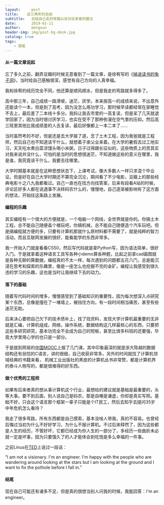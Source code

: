```yaml
---
layout:     post
title:    这三两年的总结
subtitle:   总结自己走的弯路以及对后来者的建议
date:       2019-01-11
author:     mengxun
header-img: img/post-bg-desk.jpg
catalog: true
tags:
    - 随笔
---
```


#### 从一篇文章说起

忘了多久之前，翻弄豆瓣的时候无意看到了一篇文章，是徐宥写的《[掉进读书的兔子洞](https://book.douban.com/subject/4006425/discussion/22802960/)》，当时给自己感触很深，感觉有自己方向的人真幸福。

我和徐宥的经历完全不同，他还算是顺风顺水，但是我走的弯路就多得多了。

高中那三年，自己成绩一路滑坡，迷茫，厌学。本来按高一的成绩来说，不出意外还能读个一本，但是到了高考，因为没怎么用功学习，那时候早读都经常在家睡觉不去上，最后差了二本线十多分。我妈让我去市里的一高复读，但是呆了几天就退学回家了，因为当时很讨厌学习，也实在受不了那种弥漫在空气里的压抑。然后高三班里其他比我成绩差的人去复读，最后好像都上一本二本了......

当时虽然考的不好，但是还是去大学报了道，念了土木工程，因为我爸就是工程师，然后自己也不知道该干什么，就想着子承父业来着。在大学的暑假去过工地实习，天天吃水煮白菜凉馒头喝小米粥，日子过得跟长征似的，这些物质上的苦其实对我来说并没什么，可怕的是当时的思想很迷茫，不知道做这些的意义在哪里，我是谁，我究竟该干什么，我要去往哪里。

大学时期基本就是在这种思想状态下，上课考试，像大多数人一样只求混个毕业证。但是好在自己大学时期还不算完全沉沦，期间看了不少电影，豆瓣上的那些经典电影十之八九我都看过。自己一直也在找方向找答案，后来有段看A站的时候，评论区好多人都在说遇事不决转码农什么的，慢慢地，自己逐渐被影响有了这方面的想法，开始往这条路上发展。

#### 编程的乐趣

其实编程有一个很大的方便就是，一个电脑一个网线，全世界就是你的。你搞土木工程，总不能自己随便盖个楼玩吧，你搞机械，总不能自己随便造个汽车玩吧。但是搞编程就方便的多，只要有计算机那就什么原材料都不需要了，就是纯粹的智力活动，而且互联网发展的很好，能看能学的东西非常多。

我一开始入门就是看看CS50，然后写代码就是拿Python写，因为语法简单，很好入门。于是就拿着这种语言工具写各种小demo算各种题，比起之前拿cad画图就是各种无聊的算数据，编程真的不太一样，每次遇到的问题都五花八门，总是能沉浸在思考和探索的乐趣里，像是一座怎么也挖掘不完的金矿。编程让我感受到很久违的学习的乐趣，这也是当时让我继续下去的动力。

#### 落下的基础

随着写代码时间的增多，慢慢感受到了基础知识的重要性，因为每次想深入点研究某个东西，总像是撞在了一堵墙上，被挡住方向，有一段时间相当痛苦，甚至有些迷茫无助。

后来决心要把自己欠下的技术债补上，找了找资料，发现大学计算机最重要的无非就是汇编，计算机组成，网络，操作系统，数据结构这几样最核心的东西，只要把这些多研究研究，基本功完全不会成为自己的短板，甚至比很多科班的还要强，毕竟大学里用心学的也只是一部分。

于是就到网易的[中国MOOC](https://www.icourse163.org/)上报了几门课，其中印象最深的就是浙大陈越的数据结构还有翁恺的C语言，讲的很细，自己收获非常多。另外的时间就找了计算机领域经典的书籍来看， 机械工业出版社的黑皮的计算机丛书非常赞，都是计算机界的泰斗人物写的，都是很难得的好东西。

#### 做个优秀的工程师

如果有后来者真的想从事计算机这个行业，最想给的建议就是基础是最重要的，头等大事。要不到后面，别人说自己是码农，那是自嘲是谦虚，你却是真实写照。基础不好，只会这个语言那个框架一辈子只能是个IT民工，然后去知乎去提问35岁中年危机怎么看待？

我走了很多弯路，所有东西都是自己摸索，基本没啥人带我，真的不容易。也曾经后悔过当初为什么不好好学习，为什么不报计算机。不过后来释然了，因为这些都是人生的经历，不管好坏，它都已经成为你人生的一部分了，多经历一些曲折未必就一定是坏事，因为只要饿久了的人才能体会到吃饱是多么幸福的一件事。

之前Linus在[TED](https://www.ted.com/talks/linus_torvalds_the_mind_behind_linux)上说过一段话：

“I am not a visionary. I'm an engineer. I'm happy with the people who are wandering around looking at the stars but I am looking at the ground and I want to fix the pothole before I fall in.”

#### 结尾

现在自己可能还有诸多不足，但是真的很想当别人问我的时候，我能回答：I'm an engineer。













